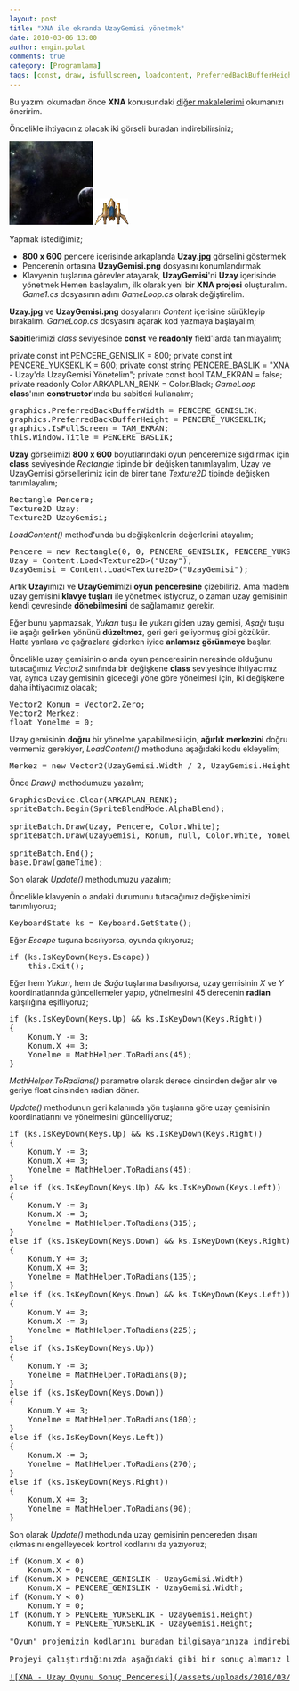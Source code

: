 ```yaml
---
layout: post
title: "XNA ile ekranda UzayGemisi yönetmek"
date: 2010-03-06 13:00
author: engin.polat
comments: true
category: [Programlama]
tags: [const, draw, isfullscreen, loadcontent, PreferredBackBufferHeight, PreferredBackBufferWidth, readonly, rectangle, texture2d, update, Window.Title, XNA]
---
```

Bu yazımı okumadan önce **XNA** konusundaki <a title="enginpolat.com : XNA" href="http://www.enginpolat.com/kategori/xna/" target="_self">diğer makalelerimi</a> okumanızı öneririm.

Öncelikle ihtiyacınız olacak iki görseli buradan indirebilirsiniz;

<a href="/assets/uploads/2010/03/Uzay.jpg">![XNA - Oyun Programlama - Uzay Arkaplanı](/assets/uploads/2010/03/Uzay-150x150.jpg "Uzay")</a> <a href="/assets/uploads/2010/03/UzayGemisi.png">![XNA - Oyun Programlama - Uzay Gemisi](/assets/uploads/2010/03/UzayGemisi.png "UzayGemisi")</a>

Yapmak istediğimiz;


*   **800 x 600** pencere içerisinde arkaplanda **Uzay.jpg** görselini göstermek
*   Pencerenin ortasına **UzayGemisi.png** dosyasını konumlandırmak
*   Klavyenin tuşlarına görevler atayarak, **UzayGemisi**'ni **Uzay** içerisinde yönetmek
Hemen başlayalım, ilk olarak yeni bir **XNA projesi** oluşturalım. *Game1.cs* dosyasının adını *GameLoop.cs* olarak değiştirelim.

**Uzay.jpg** ve **UzayGemisi.png** dosyalarını *Content* içerisine sürükleyip bırakalım. *GameLoop.cs* dosyasını açarak kod yazmaya başlayalım;

**Sabit**lerimizi *class* seviyesinde **const** ve **readonly** field'larda tanımlayalım;


private const int PENCERE_GENISLIK = 800;
private const int PENCERE_YUKSEKLIK = 600;
private const string PENCERE_BASLIK = "XNA - Uzay'da UzayGemisi Yönetelim";
private const bool TAM_EKRAN = false;
private readonly Color ARKAPLAN_RENK = Color.Black;</pre>
*GameLoop* **class**'ının **constructor**'ında bu sabitleri kullanalım;
<pre class="brush:csharp">graphics.PreferredBackBufferWidth = PENCERE_GENISLIK;
graphics.PreferredBackBufferHeight = PENCERE_YUKSEKLIK;
graphics.IsFullScreen = TAM_EKRAN;
this.Window.Title = PENCERE_BASLIK;</pre>
**Uzay** görselimizi **800 x 600** boyutlarındaki oyun penceremize sığdırmak için **class** seviyesinde *Rectangle* tipinde bir değişken tanımlayalım, Uzay ve UzayGemisi görsellerimiz için de birer tane *Texture2D* tipinde değişken tanımlayalım;
<pre class="brush:csharp">Rectangle Pencere;
Texture2D Uzay;
Texture2D UzayGemisi;</pre>
*LoadContent()* method'unda bu değişkenlerin değerlerini atayalım;
<pre class="brush:csharp">Pencere = new Rectangle(0, 0, PENCERE_GENISLIK, PENCERE_YUKSEKLIK);
Uzay = Content.Load&lt;Texture2D&gt;("Uzay");
UzayGemisi = Content.Load&lt;Texture2D&gt;("UzayGemisi");</pre>
Artık **Uzay**ımızı ve **UzayGemi**mizi **oyun penceresine** çizebiliriz. Ama madem uzay gemisini **klavye tuşları** ile yönetmek istiyoruz, o zaman uzay gemisinin kendi çevresinde **dönebilmesini** de sağlamamız gerekir.

Eğer bunu yapmazsak, *Yukarı* tuşu ile yukarı giden uzay gemisi, *Aşağı* tuşu ile aşağı gelirken yönünü **düzeltmez**, geri geri geliyormuş gibi gözükür. Hatta yanlara ve çağrazlara giderken iyice **anlamsız görünmeye** başlar.

Öncelikle uzay gemisinin o anda oyun penceresinin neresinde olduğunu tutacağımız *Vector2* sınıfında bir değişkene **class** seviyesinde ihtiyacımız var, ayrıca uzay gemisinin gideceği yöne göre yönelmesi için, iki değişkene daha ihtiyacımız olacak;
<pre class="brush:csharp">Vector2 Konum = Vector2.Zero;
Vector2 Merkez;
float Yonelme = 0;</pre>
Uzay gemisinin **doğru** bir yönelme yapabilmesi için, **ağırlık merkezini** doğru vermemiz gerekiyor, *LoadContent()* methoduna aşağıdaki kodu ekleyelim;
<pre class="brush:csharp">Merkez = new Vector2(UzayGemisi.Width / 2, UzayGemisi.Height / 2);</pre>
Önce *Draw()* methodumuzu yazalım;
<pre class="brush:csharp">GraphicsDevice.Clear(ARKAPLAN_RENK);
spriteBatch.Begin(SpriteBlendMode.AlphaBlend);

spriteBatch.Draw(Uzay, Pencere, Color.White);
spriteBatch.Draw(UzayGemisi, Konum, null, Color.White, Yonelme, Merkez, 1, SpriteEffects.None, 0);

spriteBatch.End();
base.Draw(gameTime);</pre>
Son olarak *Update()* methodumuzu yazalım;

Öncelikle klavyenin o andaki durumunu tutacağımız değişkenimizi tanımlıyoruz;
<pre class="brush:csharp">KeyboardState ks = Keyboard.GetState();</pre>
Eğer *Escape* tuşuna basılıyorsa, oyunda çıkıyoruz;
<pre class="brush:csharp">if (ks.IsKeyDown(Keys.Escape))
    this.Exit();</pre>
Eğer hem *Yukarı*, hem de *Sağa* tuşlarına basılıyorsa, uzay gemisinin *X* ve *Y* koordinatlarında güncellemeler yapıp, yönelmesini 45 derecenin **radian** karşılığına eşitliyoruz;
<pre class="brush:csharp">if (ks.IsKeyDown(Keys.Up) &amp;&amp; ks.IsKeyDown(Keys.Right))
{
    Konum.Y -= 3;
    Konum.X += 3;
    Yonelme = MathHelper.ToRadians(45);
}</pre>
*MathHelper.ToRadians()* parametre olarak derece cinsinden değer alır ve geriye float cinsinden radian döner.

*Update()* methodunun geri kalanında yön tuşlarına göre uzay gemisinin koordinatlarını ve yönelmesini güncelliyoruz;
<pre class="brush:csharp">if (ks.IsKeyDown(Keys.Up) &amp;&amp; ks.IsKeyDown(Keys.Right))
{
    Konum.Y -= 3;
    Konum.X += 3;
    Yonelme = MathHelper.ToRadians(45);
}
else if (ks.IsKeyDown(Keys.Up) &amp;&amp; ks.IsKeyDown(Keys.Left))
{
    Konum.Y -= 3;
    Konum.X -= 3;
    Yonelme = MathHelper.ToRadians(315);
}
else if (ks.IsKeyDown(Keys.Down) &amp;&amp; ks.IsKeyDown(Keys.Right))
{
    Konum.Y += 3;
    Konum.X += 3;
    Yonelme = MathHelper.ToRadians(135);
}
else if (ks.IsKeyDown(Keys.Down) &amp;&amp; ks.IsKeyDown(Keys.Left))
{
    Konum.Y += 3;
    Konum.X -= 3;
    Yonelme = MathHelper.ToRadians(225);
}
else if (ks.IsKeyDown(Keys.Up))
{
    Konum.Y -= 3;
    Yonelme = MathHelper.ToRadians(0);
}
else if (ks.IsKeyDown(Keys.Down))
{
    Konum.Y += 3;
    Yonelme = MathHelper.ToRadians(180);
}
else if (ks.IsKeyDown(Keys.Left))
{
    Konum.X -= 3;
    Yonelme = MathHelper.ToRadians(270);
}
else if (ks.IsKeyDown(Keys.Right))
{
    Konum.X += 3;
    Yonelme = MathHelper.ToRadians(90);
}</pre>
Son olarak *Update()* methodunda uzay gemisinin pencereden dışarı çıkmasını engelleyecek kontrol kodlarını da yazıyoruz;
<pre class="brush:csharp">if (Konum.X &lt; 0)
    Konum.X = 0;
if (Konum.X &gt; PENCERE_GENISLIK - UzayGemisi.Width)
    Konum.X = PENCERE_GENISLIK - UzayGemisi.Width;
if (Konum.Y &lt; 0)
    Konum.Y = 0;
if (Konum.Y &gt; PENCERE_YUKSEKLIK - UzayGemisi.Height)
    Konum.Y = PENCERE_YUKSEKLIK - UzayGemisi.Height;

"Oyun" projemizin kodlarını <a title="enginpolat.com : XNA ile ekranda UzayGemisi yönetmek" href="/assets/uploads/2010/03/XNA_Ornek2.rar" target="_self">buradan</a> bilgisayarınıza indirebilirsiniz.

Projeyi çalıştırdığınızda aşağıdaki gibi bir sonuç almanız lazım;

<a href="/assets/uploads/2010/03/UzayOyunuPenceresi.jpg">![XNA - Uzay Oyunu Sonuç Penceresi](/assets/uploads/2010/03/UzayOyunuPenceresi.jpg "UzayOyunuPenceresi")</a>

